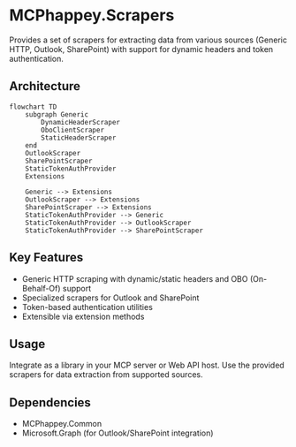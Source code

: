 # MCPhappey.Scrapers

Provides a set of scrapers for extracting data from various sources (Generic HTTP, Outlook, SharePoint) with support for dynamic headers and token authentication.

## Architecture

```mermaid
flowchart TD
    subgraph Generic
        DynamicHeaderScraper
        OboClientScraper
        StaticHeaderScraper
    end
    OutlookScraper
    SharePointScraper
    StaticTokenAuthProvider
    Extensions

    Generic --> Extensions
    OutlookScraper --> Extensions
    SharePointScraper --> Extensions
    StaticTokenAuthProvider --> Generic
    StaticTokenAuthProvider --> OutlookScraper
    StaticTokenAuthProvider --> SharePointScraper
```

## Key Features
- Generic HTTP scraping with dynamic/static headers and OBO (On-Behalf-Of) support
- Specialized scrapers for Outlook and SharePoint
- Token-based authentication utilities
- Extensible via extension methods

## Usage

Integrate as a library in your MCP server or Web API host. Use the provided scrapers for data extraction from supported sources.

## Dependencies
- MCPhappey.Common
- Microsoft.Graph (for Outlook/SharePoint integration)
